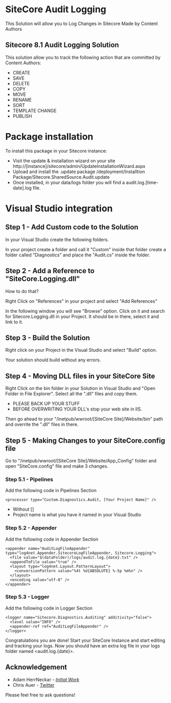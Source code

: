# SiteCore Audit Logging

This Solution will allow you to Log Changes in Sitecore Made by Content Authors

## Sitecore 8.1 Audit Logging Solution

This solution allow you to track the following action that are committed by Content Authors:
* CREATE
* SAVE
* DELETE
* COPY
* MOVE
* RENAME
* SORT
* TEMPLATE CHANGE
* PUBLISH

# Package installation
To install this package in your Sitecore instance:
- Visit the update & installation wizard on your site http://[instance]/sitecore/admin/UpdateInstallationWizard.aspx
- Upload and install the .update package /deployment/Installtion Package/Sitecore.SharedSource.Audit.update
- Once installed, in your data/logs folder you will find a audit.log.[time-date].log file.

# Visual Studio integration

## Step 1 - Add Custom code to the Solution

In your Visual Studio create the following folders.

In your project create a folder and call it  "Custom" inside that folder create a folder called "Diagnostics" and place the "Audit.cs" inside the folder.

## Step 2 - Add a Reference to "SiteCore.Logging.dll"

How to do that?

Right Click on "References" in your project and select "Add References"

In the following window you will see "Browse" option. Click on it and search for Sitecore.Logging.dll in your Project. It should be in there, select it and link to it.

## Step 3 - Build the Solution

Right click on your Project in the Visual Studio and select "Build" option.

Your solution should build without any errors.

## Step 4 - Moving DLL files in your SiteCore Site

Right Click on the bin folder in your Solution in Visual Studio and "Open Folder in File Explorer". Select all the ".dll" files and copy them.

* PLEASE BACK UP YOUR STUFF
* BEFORE OVERWRITING YOUR DLL's stop your web site in IIS.

Then go ahead to your "/inetpub/wwroot/[SiteCore Site]/Website/bin" path and overrite the ".dll" files in there.

## Step 5 - Making Changes to your SiteCore.config file

Go to "/inetpub/wwroot/[SiteCore Site]/Website/App_Config" folder and open "SiteCore.config" file and make 3 changes.

### Step 5.1 - Pipelines

Add the following code in Pipelines Section
```
<processor type="Custom.Diagnostics.Audit, [Your Project Name]" />
```
* Without []
* Project name is what you have it named in your Visual Studio

### Step 5.2 - Appender

Add the following code in Appender Section

```
<appender name="AuditLogFileAppender" type="log4net.Appender.SitecoreLogFileAppender, Sitecore.Logging">
  <file value="$(dataFolder)/logs/audit.log.{date}.txt" />
  <appendToFile value="true" />
  <layout type="log4net.Layout.PatternLayout">
	<conversionPattern value="%4t %d{ABSOLUTE} %-5p %m%n" />
  </layout>
  <encoding value="utf-8" />
</appender>
```

### Step 5.3 - Logger

Add the following code in Logger Section

```
<logger name="Sitecore.Diagnostics.Auditing" additivity="false">
  <level value="INFO" />
  <appender-ref ref="AuditLogFileAppender" />
</logger>
```


Congratulations you are done! 
Start your SiteCore Instance and start editing and tracking your logs. 
Now you should have an extra log file in your logs folder named <audit.log.{date}>.

## Acknowledgement

* Adam HerrNeckar - *[Initial Work](http://info.exsquared.com/ex-squared-blog/logging-changes-in-sitecore-made-by-content-authors#web_config)*
* Chris Auer - [Twitter](https://twitter.com/christopherauer)

Please feel free to ask questions!
